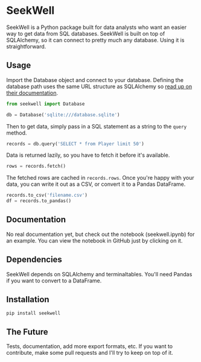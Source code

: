 
# SeekWell

SeekWell is a Python package built for data analysts who want an easier way to get data from SQL databases. SeekWell is built on top of SQLAlchemy, so it can connect to pretty much any database. Using it is straightforward.

## Usage

Import the Database object and connect to your database. Defining the database path uses the same URL structure as SQLAlchemy so [read up on their documentation](http://docs.sqlalchemy.org/en/latest/core/engines.html).
```python
from seekwell import Database

db = Database('sqlite:///database.sqlite')
```

Then to get data, simply pass in a SQL statement as a string to the `query` method.
```python
records = db.query('SELECT * from Player limit 50')
```

Data is returned lazily, so you have to fetch it before it's available.

```python
rows = records.fetch()
```

The fetched rows are cached in `records.rows`. Once you're happy with your data, you can write it out as a CSV, or convert it to a Pandas DataFrame.

```python
records.to_csv('filename.csv')
df = records.to_pandas()
```

## Documentation

No real documentation yet, but check out the notebook (seekwell.ipynb) for an example. You can view the notebook in GitHub just by clicking on it.


## Dependencies

SeekWell depends on SQLAlchemy and terminaltables. You'll need Pandas if you want to convert to a DataFrame.


## Installation

```
pip install seekwell
```

## The Future

Tests, documentation, add more export formats, etc. If you want to contribute, make some pull requests and I'll try to keep on top of it.